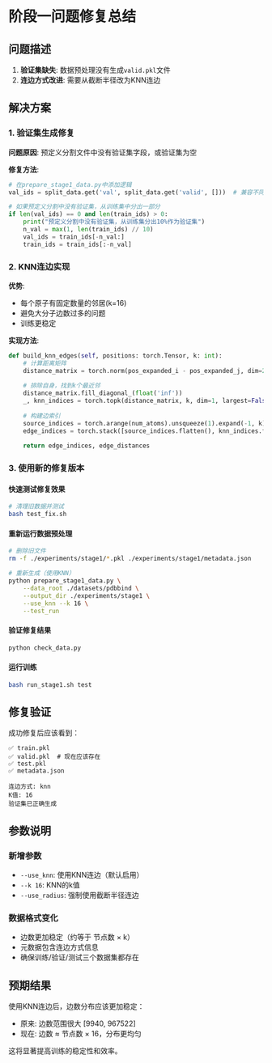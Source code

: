 # 阶段一问题修复总结

## 问题描述
1. **验证集缺失**: 数据预处理没有生成`valid.pkl`文件
2. **连边方式改进**: 需要从截断半径改为KNN连边

## 解决方案

### 1. 验证集生成修复
**问题原因**: 预定义分割文件中没有验证集字段，或验证集为空

**修复方法**:
```python
# 在prepare_stage1_data.py中添加逻辑
val_ids = split_data.get('val', split_data.get('valid', []))  # 兼容不同命名

# 如果预定义分割中没有验证集，从训练集中分出一部分
if len(val_ids) == 0 and len(train_ids) > 0:
    print("预定义分割中没有验证集，从训练集分出10%作为验证集")
    n_val = max(1, len(train_ids) // 10)
    val_ids = train_ids[-n_val:]
    train_ids = train_ids[:-n_val]
```

### 2. KNN连边实现
**优势**: 
- 每个原子有固定数量的邻居(k=16)
- 避免大分子边数过多的问题
- 训练更稳定

**实现方法**:
```python
def build_knn_edges(self, positions: torch.Tensor, k: int):
    # 计算距离矩阵
    distance_matrix = torch.norm(pos_expanded_i - pos_expanded_j, dim=2)
    
    # 排除自身，找到k个最近邻
    distance_matrix.fill_diagonal_(float('inf'))
    _, knn_indices = torch.topk(distance_matrix, k, dim=1, largest=False)
    
    # 构建边索引
    source_indices = torch.arange(num_atoms).unsqueeze(1).expand(-1, k)
    edge_indices = torch.stack([source_indices.flatten(), knn_indices.flatten()], dim=0).t()
    
    return edge_indices, edge_distances
```

### 3. 使用新的修复版本

#### 快速测试修复效果
```bash
# 清理旧数据并测试
bash test_fix.sh
```

#### 重新运行数据预处理
```bash
# 删除旧文件
rm -f ./experiments/stage1/*.pkl ./experiments/stage1/metadata.json

# 重新生成（使用KNN）
python prepare_stage1_data.py \
    --data_root ./datasets/pdbbind \
    --output_dir ./experiments/stage1 \
    --use_knn --k 16 \
    --test_run
```

#### 验证修复结果
```bash
python check_data.py
```

#### 运行训练
```bash
bash run_stage1.sh test
```

## 修复验证

成功修复后应该看到：
```
✅ train.pkl
✅ valid.pkl  # 现在应该存在
✅ test.pkl
✅ metadata.json

连边方式: knn
K值: 16
验证集已正确生成
```

## 参数说明

### 新增参数
- `--use_knn`: 使用KNN连边（默认启用）
- `--k 16`: KNN的k值
- `--use_radius`: 强制使用截断半径连边

### 数据格式变化
- 边数更加稳定（约等于 节点数 × k）
- 元数据包含连边方式信息
- 确保训练/验证/测试三个数据集都存在

## 预期结果

使用KNN连边后，边数分布应该更加稳定：
- 原来: 边数范围很大 [9940, 967522]
- 现在: 边数 ≈ 节点数 × 16，分布更均匀

这将显著提高训练的稳定性和效率。
